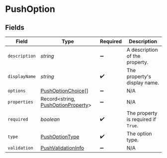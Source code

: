 # PushOption


## Fields

| Field                                                                           | Type                                                                            | Required                                                                        | Description                                                                     |
| ------------------------------------------------------------------------------- | ------------------------------------------------------------------------------- | ------------------------------------------------------------------------------- | ------------------------------------------------------------------------------- |
| `description`                                                                   | *string*                                                                        | :heavy_minus_sign:                                                              | A description of the property.                                                  |
| `displayName`                                                                   | *string*                                                                        | :heavy_check_mark:                                                              | The property's display name.                                                    |
| `options`                                                                       | [PushOptionChoice](../../models/shared/pushoptionchoice.md)[]                   | :heavy_minus_sign:                                                              | N/A                                                                             |
| `properties`                                                                    | Record<string, [PushOptionProperty](../../models/shared/pushoptionproperty.md)> | :heavy_minus_sign:                                                              | N/A                                                                             |
| `required`                                                                      | *boolean*                                                                       | :heavy_check_mark:                                                              | The property is required if `True`.                                             |
| `type`                                                                          | [PushOptionType](../../models/shared/pushoptiontype.md)                         | :heavy_check_mark:                                                              | The option type.                                                                |
| `validation`                                                                    | [PushValidationInfo](../../models/shared/pushvalidationinfo.md)                 | :heavy_minus_sign:                                                              | N/A                                                                             |